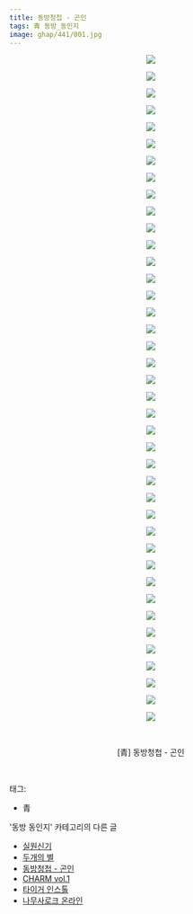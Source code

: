 ```yaml
---
title: 동방청첩 - 곤인
tags: 青 동방_동인지
image: ghap/441/001.jpg
---
```

<div class="article">
<p style="text-align: center; clear: none; float: none;"><img src="{{ site.nasurl }}/ghap/441/001.jpg"/></p>
<p style="text-align: center; clear: none; float: none;"><img src="{{ site.nasurl }}/ghap/441/002.jpg"/></p>
<p style="text-align: center; clear: none; float: none;"><img src="{{ site.nasurl }}/ghap/441/003.jpg"/></p>
<p style="text-align: center; clear: none; float: none;"><img src="{{ site.nasurl }}/ghap/441/004.jpg"/></p>
<p style="text-align: center; clear: none; float: none;"><img src="{{ site.nasurl }}/ghap/441/005.jpg"/></p>
<p style="text-align: center; clear: none; float: none;"><img src="{{ site.nasurl }}/ghap/441/006.jpg"/></p>
<p style="text-align: center; clear: none; float: none;"><img src="{{ site.nasurl }}/ghap/441/007.jpg"/></p>
<p style="text-align: center; clear: none; float: none;"><img src="{{ site.nasurl }}/ghap/441/008.jpg"/></p>
<p style="text-align: center; clear: none; float: none;"><img src="{{ site.nasurl }}/ghap/441/009.jpg"/></p>
<p style="text-align: center; clear: none; float: none;"><img src="{{ site.nasurl }}/ghap/441/010.jpg"/></p>
<p style="text-align: center; clear: none; float: none;"><img src="{{ site.nasurl }}/ghap/441/011.jpg"/></p>
<p style="text-align: center; clear: none; float: none;"><img src="{{ site.nasurl }}/ghap/441/012.jpg"/></p>
<p style="text-align: center; clear: none; float: none;"><img src="{{ site.nasurl }}/ghap/441/013.jpg"/></p>
<p style="text-align: center; clear: none; float: none;"><img src="{{ site.nasurl }}/ghap/441/014.jpg"/></p>
<p style="text-align: center; clear: none; float: none;"><img src="{{ site.nasurl }}/ghap/441/015.jpg"/></p>
<p style="text-align: center; clear: none; float: none;"><img src="{{ site.nasurl }}/ghap/441/016.jpg"/></p>
<p style="text-align: center; clear: none; float: none;"><img src="{{ site.nasurl }}/ghap/441/017.jpg"/></p>
<p style="text-align: center; clear: none; float: none;"><img src="{{ site.nasurl }}/ghap/441/018.jpg"/></p>
<p style="text-align: center; clear: none; float: none;"><img src="{{ site.nasurl }}/ghap/441/019.jpg"/></p>
<p style="text-align: center; clear: none; float: none;"><img src="{{ site.nasurl }}/ghap/441/020.jpg"/></p>
<p style="text-align: center; clear: none; float: none;"><img src="{{ site.nasurl }}/ghap/441/021.jpg"/></p>
<p style="text-align: center; clear: none; float: none;"><img src="{{ site.nasurl }}/ghap/441/022.jpg"/></p>
<p style="text-align: center; clear: none; float: none;"><img src="{{ site.nasurl }}/ghap/441/023.jpg"/></p>
<p style="text-align: center; clear: none; float: none;"><img src="{{ site.nasurl }}/ghap/441/024.jpg"/></p>
<p style="text-align: center; clear: none; float: none;"><img src="{{ site.nasurl }}/ghap/441/025.jpg"/></p>
<p style="text-align: center; clear: none; float: none;"><img src="{{ site.nasurl }}/ghap/441/026.jpg"/></p>
<p style="text-align: center; clear: none; float: none;"><img src="{{ site.nasurl }}/ghap/441/027.jpg"/></p>
<p style="text-align: center; clear: none; float: none;"><img src="{{ site.nasurl }}/ghap/441/028.jpg"/></p>
<p style="text-align: center; clear: none; float: none;"><img src="{{ site.nasurl }}/ghap/441/029.jpg"/></p>
<p style="text-align: center; clear: none; float: none;"><img src="{{ site.nasurl }}/ghap/441/030.jpg"/></p>
<p style="text-align: center; clear: none; float: none;"><img src="{{ site.nasurl }}/ghap/441/031.jpg"/></p>
<p style="text-align: center; clear: none; float: none;"><img src="{{ site.nasurl }}/ghap/441/032.jpg"/></p>
<p style="text-align: center; clear: none; float: none;"><img src="{{ site.nasurl }}/ghap/441/033.jpg"/></p>
<p style="text-align: center; clear: none; float: none;"><img src="{{ site.nasurl }}/ghap/441/034.jpg"/></p>
<p style="text-align: center; clear: none; float: none;"><img src="{{ site.nasurl }}/ghap/441/035.jpg"/></p>
<p style="text-align: center; clear: none; float: none;"><img src="{{ site.nasurl }}/ghap/441/036.jpg"/></p>
<p style="text-align: center; clear: none; float: none;"><img src="{{ site.nasurl }}/ghap/441/037.jpg"/></p>
<p style="text-align: center; clear: none; float: none;"><img src="{{ site.nasurl }}/ghap/441/038.jpg"/></p>
<p style="text-align: center; clear: none; float: none;"><img src="{{ site.nasurl }}/ghap/441/039.jpg"/></p>
<p style="text-align: center; clear: none; float: none;"><img src="{{ site.nasurl }}/ghap/441/040.jpg"/></p>
<p style="text-align: center; clear: none; float: none;"><br/></p>
<p style="text-align: center; clear: none; float: none;">[青] 동방청첩 - 곤인</p>
<p><br/></p>
</div><div class="tagTrail">
<p>태그: </p>
<ul>
<li>青</li>
</ul>
</div><div class="another">
<p>'동방 동인지' 카테고리의 다른 글</p>
<ul>
<li><a href="/2016-06-21-ghap_443">실원신기</a></li>
<li><a href="/2016-06-21-ghap_442">두개의 별</a></li>
<li><a href="/2016-06-21-ghap_441">동방청첩 - 곤인</a></li>
<li><a href="/2016-06-21-ghap_440">CHARM vol.1</a></li>
<li><a href="/2016-06-21-ghap_439">타이거 인스톨</a></li>
<li><a href="/2016-06-21-ghap_438">나무사로크 온라인</a></li>
</ul>
</div><div class="cb_module cb_fluid">
<div class="cb_wrt cb_profile">
</div><!-- commentList close -->
</div>